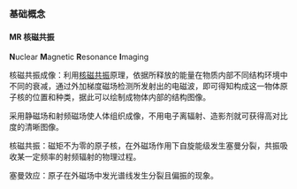 ### 基础概念

#### MR 核磁共振

**N**uclear **M**agnetic **R**esonance **I**maging

核磁共振成像：利用[核磁共振](https://baike.baidu.com/item/核磁共振)原理，依据所释放的能量在物质内部不同结构环境中不同的衰减，通过外加梯度磁场检测所发射出的电磁波，即可得知构成这一物体原子核的位置和种类，据此可以绘制成物体内部的结构图像。

采用静磁场和射频磁场使人体组织成像，不用电子离辐射、造影剂就可获得高对比度的清晰图像。

核磁共振：磁矩不为零的原子核，在外磁场作用下自旋能级发生塞曼分裂，共振吸收某一定频率的射频辐射的物理过程。

塞曼效应：原子在外磁场中发光谱线发生分裂且偏振的现象。